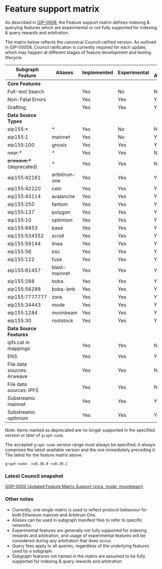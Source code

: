# Feature support matrix

As described in [GIP-0008](https://snapshot.org/#/council.graphprotocol.eth/proposal/0xbdd884654a393620a7e8665b4289201b7542c3ee62becfad133e951b0c408444), the Feature support matrix defines indexing & querying features which are experimental or not fully supported for indexing & query rewards and arbitration.

The matrix below reflects the canonical Council-ratified version. As outlined in GIP-00008, Council ratification is currently required for each update, which may happen at different stages of feature development and testing lifecycle.

| Subgraph Feature            | Aliases       | Implemented | Experimental | Query Arbitration | Indexing Arbitration | Indexing Rewards | Deprecated   |
| --------------------------- | ------------- | ----------- | ------------ | ----------------- | -------------------- | ---------------- | ------------ |
| **Core Features**           |               |             |              |                   |                      |                  |              |
| Full-text Search            |               | Yes         | No           | No                | Yes                  | Yes              |              |
| Non-Fatal Errors            |               | Yes         | Yes          | Yes               | Yes                  | Yes              |              |
| Grafting                    |               | Yes         | Yes          | Yes               | Yes                  | Yes              |              |
| **Data Source Types**       |               |             |              |                   |                      |                  |              |
| eip155:\*                   | \*            | Yes         | No           | No                | No                   | No               |              |
| eip155:1                    | mainnet       | Yes         | No           | Yes               | Yes                  | Yes              |              |
| eip155:100                  | gnosis        | Yes         | Yes          | Yes               | Yes                  | Yes              |              |
| near:\*                     | \*            | Yes         | Yes          | No                | No                   | No               |              |
| ~~arweave:\*~~ (deprecated) | \*            | Yes         | Yes          | No                | No                   | No               | v0.39.0      |
| eip155:42161                | artbitrum-one | Yes         | Yes          | Yes               | Yes                  | Yes              |              |
| eip155:42220                | celo          | Yes         | Yes          | Yes               | Yes                  | Yes              |              |
| eip155:43114                | avalanche     | Yes         | Yes          | Yes               | Yes                  | Yes              |              |
| eip155:250                  | fantom        | Yes         | Yes          | Yes               | Yes                  | Yes              |              |
| eip155:137                  | polygon       | Yes         | Yes          | Yes               | Yes                  | Yes              |              |
| eip155:10                   | optimism      | Yes         | Yes          | Yes               | Yes                  | Yes              |              |
| eip155:8453                 | base          | Yes         | Yes          | Yes               | Yes                  | Yes              |              |
| eip155:534352               | scroll        | Yes         | Yes          | Yes               | Yes                  | Yes              |              |
| eip155:59144                | linea         | Yes         | Yes          | Yes               | Yes                  | Yes              |              |
| eip155:56                   | bsc           | Yes         | Yes          | Yes               | Yes                  | Yes              |              |
| eip155:122                  | fuse          | Yes         | Yes          | Yes               | Yes                  | Yes              |              |
| eip155:81457                | blast-mainnet | Yes         | Yes          | Yes               | Yes                  | Yes              |              |
| eip155:288                  | boba          | Yes         | Yes          | Yes               | Yes                  | Yes              |              |
| eip155:56288                | boba-bnb      | Yes         | Yes          | Yes               | Yes                  | Yes              |              |
| eip155:7777777              | zora          | Yes         | Yes          | Yes               | Yes                  | Yes              |              |
| eip155:34443                | mode          | Yes         | Yes          | Yes               | Yes                  | Yes              |              |
| eip155:1284                 | moonbeam      | Yes         | Yes          | Yes               | Yes                  | Yes              |              |
| eip155:30                   | rootstock     | Yes         | Yes          | Yes               | Yes                  | Yes              |              |
| **Data Source Features**    |               |             |              |                   |                      |                  |              |
| ipfs.cat in mappings        |               | Yes         | Yes          | No                | No                   | No               |              |
| ENS                         |               | Yes         | Yes          | Yes               | Yes                  | Yes              |              |
| File data sources: Arweave  |               | Yes         | Yes          | No                | Yes                  | Yes              |              |
| File data sources: IPFS     |               | Yes         | Yes          | No                | Yes                  | Yes              |              |
| Substreams: mainnet         |               | Yes         | Yes          | Yes               | Yes                  | Yes              |              |
| Substreams: optimism        |               | Yes         | Yes          | Yes               | Yes                  | Yes              |              |

Note: Items marked as deprecated are no longer supported in the specified version or later of `graph-node`.

The accepted `graph-node` version range must always be specified; it always comprises the latest available version and the one immediately preceding it.
The latest for the feature matrix above:

```
graph-node: >=0.38.0 <=0.39.1
```

### Latest Council snapshot

[GGP-0050 Updated Feature Matrix Support (zora, mode, moonbeam)](https://snapshot.org/#/s:council.graphprotocol.eth/proposal/0x7c1b0eaa299a24ba23f76d86d85b903ac8e8457db3656531e7bd5cee80c20146)

### Other notes

- Currently, one single matrix is used to reflect protocol behaviour for both Ethereum mainnet and Arbitrum One.
- Aliases can be used in subgraph manifest files to refer to specific networks.
- Experimental features are generally not fully supported for indexing rewards and arbitration, and usage of experimental features will be considered during any arbitration that does occur.
- Query fees apply to all queries, regardless of the underlying features used by a subgraph.
- Subgraph features not named in the matrix are assumed to be fully supported for indexing & query rewards and arbitration
